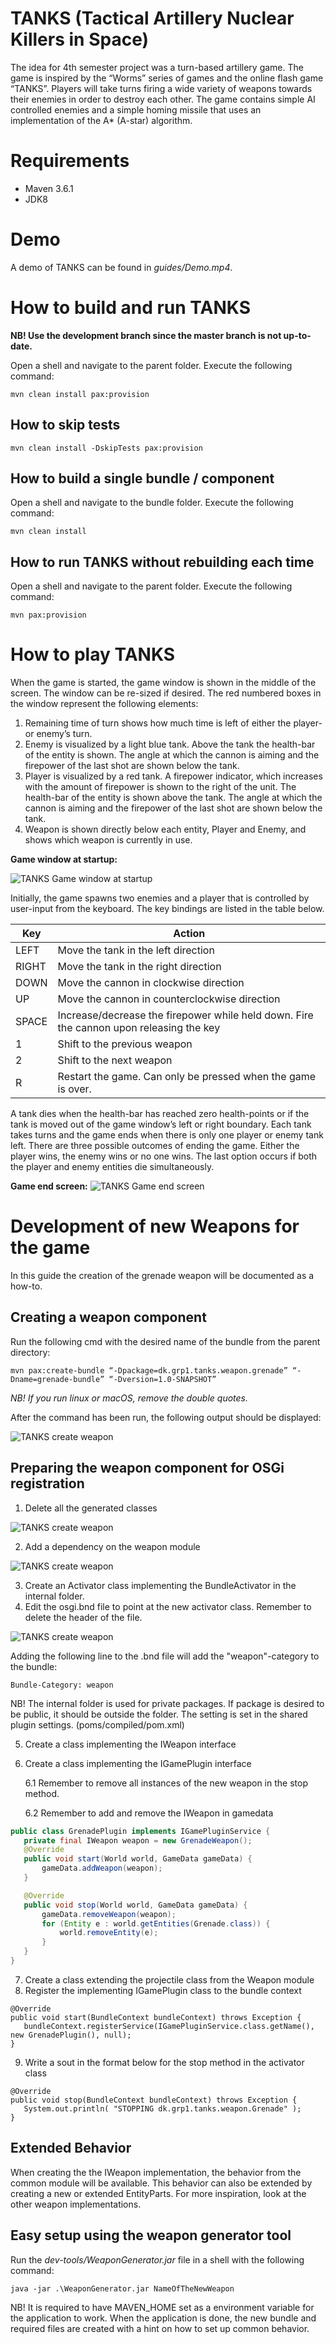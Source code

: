# TANKS (Tactical Artillery Nuclear Killers in Space)
The idea for 4th semester project was a turn-based artillery game. The game is inspired by the “Worms” series of games and the online flash game “TANKS”. Players will take turns firing a wide variety of weapons towards their enemies in order to destroy each other. The game contains simple AI controlled enemies and a simple homing missile that uses an implementation of the A* (A-star) algorithm.

# Requirements
* Maven 3.6.1
* JDK8

# Demo
A demo of TANKS can be found in *guides/Demo.mp4*.

# How to build and run TANKS
**NB! Use the development branch since the master branch is not up-to-date.**

Open a shell and navigate to the parent folder. Execute the following command:
```
mvn clean install pax:provision
```

## How to skip tests
```
mvn clean install -DskipTests pax:provision
```

## How to build a single bundle / component
Open a shell and navigate to the bundle folder.  Execute the following command:
```
mvn clean install
```

## How to run TANKS without rebuilding each time
Open a shell and navigate to the parent folder.  Execute the following command:
```
mvn pax:provision
```

# How to play TANKS
When the game is started, the game window is shown in the middle of the screen.  The window can be re-sized if desired.  The red numbered boxes in the window represent the following elements:
1. Remaining time of turn shows how much time is left of either the player- or enemy’s turn.
2. Enemy is visualized by a light blue tank.  Above the tank the health-bar of the entity is shown. The angle at which the cannon is aiming and the firepower of the last shot are shown below the tank.
3. Player is visualized by a red tank.  A firepower indicator, which increases with the amount of firepower is shown to the right of the unit.  The health-bar of the entity is shown above the tank.  The angle at which the cannon is aiming and the firepower of the last shot are shown below the tank.
4. Weapon is shown directly below each entity, Player and Enemy, and shows which weapon is currently in use.

**Game window at startup:**

![TANKS Game window at startup](guides/user-guide-startup.png)

Initially, the game spawns two enemies and a player that is controlled  by user-input from the keyboard. The key bindings are listed in the table below.

| Key   | Action                                                                                  |
|-------|-----------------------------------------------------------------------------------------|
| LEFT  | Move the tank in the left direction                                                     |
| RIGHT | Move the tank in the right direction                                                    |
| DOWN  | Move the cannon in clockwise direction                                                  |
| UP    | Move the cannon in counterclockwise direction                                           |
| SPACE | Increase/decrease the firepower while held down. Fire the cannon upon releasing the key |
| 1     | Shift to the previous weapon                                                            |
| 2     | Shift to the next weapon                                                                |
| R     | Restart the game. Can only be pressed when the game is over.                            |


A tank dies when the health-bar has reached zero  health-points or if the tank is moved out of the game window’s left or right boundary. Each tank takes turns and the game ends when there is only one player or enemy tank left. There are three possible outcomes of ending the game. Either the player wins, the enemy wins or no one wins. The last option occurs if both the player and enemy entities die simultaneously.

**Game end screen:**
![TANKS Game end screen](guides/user-guide-end.png)

# Development of new Weapons for the game
In this guide the creation of the grenade weapon will be documented as a how-to.

## Creating a weapon component
Run the following cmd with the desired name of the bundle from the parent directory:

```
mvn pax:create-bundle “-Dpackage=dk.grp1.tanks.weapon.grenade” “-Dname=grenade-bundle” “-Dversion=1.0-SNAPSHOT”
```
*NB! If you run linux or macOS, remove the double quotes.*

After the command has been run, the following output should be displayed:

![TANKS create weapon](guides/create-weapon.png)

## Preparing the weapon component for OSGi registration

1. Delete all the generated classes

![TANKS create weapon](guides/create-weapon-2.png)

2. Add a dependency on the weapon module

![TANKS create weapon](guides/create-weapon-3.png)

3. Create an Activator class implementing the BundleActivator in the internal folder.
4. Edit the osgi.bnd file  to point at the new activator class. Remember to delete the header of the file.

![TANKS create weapon](guides/create-weapon-4.png)

Adding the following line to the .bnd file will add the "weapon"-category to the bundle:

`Bundle-Category: weapon`

NB! The internal folder is used for private packages. If package is desired to be public, it should be outside the folder. The setting is set in the shared plugin settings. (poms/compiled/pom.xml)

5. Create a class implementing the IWeapon interface
6. Create a class implementing the IGamePlugin interface
    
    6.1 Remember to remove all instances of the new weapon in the stop method.

    6.2 Remember to add and remove the IWeapon in gamedata

```java
public class GrenadePlugin implements IGamePluginService {
   private final IWeapon weapon = new GrenadeWeapon();
   @Override
   public void start(World world, GameData gameData) {
       gameData.addWeapon(weapon);
   }

   @Override
   public void stop(World world, GameData gameData) {
       gameData.removeWeapon(weapon);
       for (Entity e : world.getEntities(Grenade.class)) {
           world.removeEntity(e);
       }
   }
}

```

7. Create a class extending the projectile class from the Weapon module
8. Register the implementing IGamePlugin class to the bundle context

```
@Override
public void start(BundleContext bundleContext) throws Exception {
   bundleContext.registerService(IGamePluginService.class.getName(), new GrenadePlugin(), null);
}
```

9. Write a sout in the format below for the stop method in the activator class

```
@Override
public void stop(BundleContext bundleContext) throws Exception {
   System.out.println( "STOPPING dk.grp1.tanks.weapon.Grenade" );
}
```

## Extended Behavior
When creating the the IWeapon implementation, the behavior from the common module will be available. This behavior can also be extended by creating a new or extended EntityParts. For more inspiration, look at the other weapon implementations.

## Easy setup using the weapon generator tool
Run the *dev-tools/WeaponGenerator.jar* file in a shell with the following command:

```
java -jar .\WeaponGenerator.jar NameOfTheNewWeapon
```

NB! It is required to have MAVEN_HOME set as a environment variable for the application to work. When the application is done, the new bundle and required files are created with a hint on how to set up common behavior.